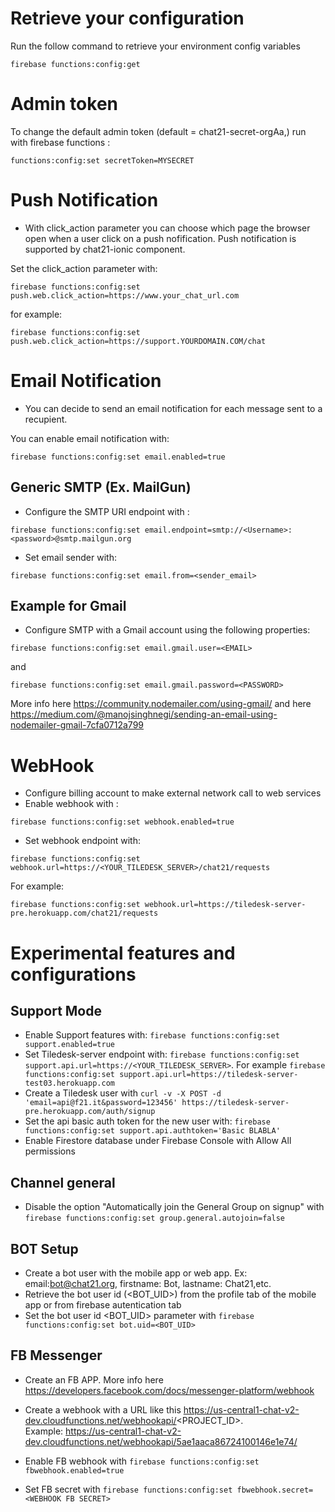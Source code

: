 
# Retrieve your configuration
Run the follow command to retrieve your environment config variables 
```
firebase functions:config:get
``` 

# Admin token
To change the default admin token (default = chat21-secret-orgAa,) run with firebase functions :
```
functions:config:set secretToken=MYSECRET
```

# Push Notification
* With click_action parameter you can choose which page the browser open when a user click on a push nofification. Push notification is supported by chat21-ionic component.

Set the click_action parameter with: 
```
firebase functions:config:set push.web.click_action=https://www.your_chat_url.com
``` 
for example:  
```
firebase functions:config:set push.web.click_action=https://support.YOURDOMAIN.COM/chat
```

# Email Notification
* You can decide to send an email notification for each message sent to a recupient. 

You can enable email notification with: 
```
firebase functions:config:set email.enabled=true
```

## Generic SMTP (Ex. MailGun)
* Configure the SMTP URI endpoint with : 
```
firebase functions:config:set email.endpoint=smtp://<Username>:<password>@smtp.mailgun.org
``` 

* Set email sender with: 
```
firebase functions:config:set email.from=<sender_email>
```

## Example for Gmail
* Configure SMTP with a Gmail account using the following properties: 
```
firebase functions:config:set email.gmail.user=<EMAIL>
``` 
and 
```
firebase functions:config:set email.gmail.password=<PASSWORD>
```

More info here https://community.nodemailer.com/using-gmail/ and here https://medium.com/@manojsinghnegi/sending-an-email-using-nodemailer-gmail-7cfa0712a799

# WebHook

* Configure billing account to make external network call to web services
* Enable webhook with :
```
firebase functions:config:set webhook.enabled=true
```
* Set webhook endpoint with:
```
firebase functions:config:set webhook.url=https://<YOUR_TILEDESK_SERVER>/chat21/requests
```
For example: 
```
firebase functions:config:set webhook.url=https://tiledesk-server-pre.herokuapp.com/chat21/requests
```




# Experimental features and configurations

## Support Mode
* Enable Support features with: ```firebase functions:config:set support.enabled=true```
* Set Tiledesk-server endpoint with: ```firebase functions:config:set support.api.url=https://<YOUR_TILEDESK_SERVER>```. For example 
```firebase functions:config:set support.api.url=https://tiledesk-server-test03.herokuapp.com```
* Create a Tiledesk user with ```curl -v -X POST -d 'email=api@f21.it&password=123456' https://tiledesk-server-pre.herokuapp.com/auth/signup```
* Set the api basic auth token for the new user with: ```firebase functions:config:set support.api.authtoken='Basic BLABLA'```
* Enable Firestore database under Firebase Console with Allow All permissions

## Channel general

* Disable the option "Automatically join the General Group on signup" with ```firebase functions:config:set group.general.autojoin=false```

## BOT Setup
* Create a bot user with the mobile app or web app. Ex: email:bot@chat21.org, firstname: Bot, lastname: Chat21,etc.
* Retrieve the bot user id (<BOT_UID>) from the profile tab of the mobile app or from firebase autentication tab
* Set the bot user id <BOT_UID> parameter with ```firebase functions:config:set bot.uid=<BOT_UID>```

## FB Messenger
* Create an FB APP. More info here https://developers.facebook.com/docs/messenger-platform/webhook
* Create a webhook with a URL like this https://us-central1-chat-v2-dev.cloudfunctions.net/webhookapi/<PROJECT_ID>.  
    Example: https://us-central1-chat-v2-dev.cloudfunctions.net/webhookapi/5ae1aaca86724100146e1e74/

* Enable FB webhook with ```firebase functions:config:set fbwebhook.enabled=true```
* Set FB secret with ```firebase functions:config:set fbwebhook.secret=<WEBHOOK FB SECRET>```
